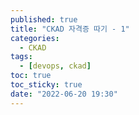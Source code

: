 ```yaml
---
published: true
title: "CKAD 자격증 따기 - 1"
categories:
  - CKAD
tags:
  - [devops, ckad]
toc: true
toc_sticky: true
date: "2022-06-20 19:30"
---
```


